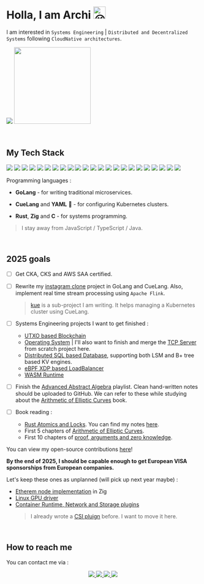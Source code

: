 # Holla, I am Archi <img src="https://fonts.gstatic.com/s/e/notoemoji/latest/1f609/512.gif" alt="😉" width="32" height="32">

I am interested in `Systems Engineering` | `Distributed and Decentralized Systems` following `CloudNative architectures`.

<p>
   <img src="https://api.githubtrends.io/user/svg/Archisman-Mridha/repos?time_range=three_months&group=other&loc_metric=changed&theme=classic" />
  <img src="https://api.githubtrends.io/user/svg/Archisman-Mridha/langs?time_range=three_months&loc_metric=changed&compact=True&theme=classic" height="200" />
</p>

<br />

## My Tech Stack

<p>
   <img src="https://img.shields.io/badge/Go-00ADD8?logo=go&logoColor=fff&style=for-the-badge" />
   <img src="https://img.shields.io/badge/Linux-FCC624?logo=linux&logoColor=000&style=for-the-badge" />
   <img src="https://img.shields.io/badge/Kubernetes-326CE5?logo=kubernetes&logoColor=fff&style=for-the-badge" />
   <img src="https://img.shields.io/badge/Argo-EF7B4D?logo=argo&logoColor=fff&style=for-the-badge" />
   <img src="https://img.shields.io/badge/Cilium-F8C517?logo=cilium&logoColor=000&style=for-the-badge" />

   <img src="https://img.shields.io/badge/PostgreSQL-4169E1?logo=postgresql&logoColor=fff&style=for-the-badge" />
   <img src="https://img.shields.io/badge/Apache%20Kafka-231F20?logo=apachekafka&logoColor=fff&style=for-the-badge" />
   <img src="https://img.shields.io/badge/Apache%20Flink-E6526F?logo=apacheflink&logoColor=fff&style=for-the-badge" />

   <img src="https://img.shields.io/badge/Terraform-844FBA?logo=terraform&logoColor=fff&style=for-the-badge" />
   <img src="https://img.shields.io/badge/Amazon%20AWS-232F3E?logo=amazonaws&logoColor=fff&style=for-the-badge" />

   <img src="https://img.shields.io/badge/Rust-000?logo=rust&logoColor=fff&style=for-the-badge" />
   <img src="https://img.shields.io/badge/Zig-F7A41D?logo=zig&logoColor=fff&style=for-the-badge" />
   <img src="https://img.shields.io/badge/C-A8B9CC?logo=c&logoColor=fff&style=for-the-badge" />

   <img src="https://img.shields.io/badge/RISC--V-283272?logo=riscv&logoColor=fff&style=for-the-badge" />
   <img src="https://img.shields.io/badge/WebAssembly-654FF0?logo=webassembly&logoColor=fff&style=for-the-badge" />

   <img src="https://img.shields.io/badge/Ethereum-3C3C3D?logo=ethereum&logoColor=fff&style=for-the-badge" />

   <img src="https://img.shields.io/badge/NixOS-5277C3?logo=nixos&logoColor=fff&style=for-the-badge" />
   <img src="https://img.shields.io/badge/Neovim-57A143?logo=neovim&logoColor=fff&style=for-the-badge" />
   <img src="https://img.shields.io/badge/tmux-1BB91F?logo=tmux&logoColor=fff&style=for-the-badge" />

   <img src="https://img.shields.io/badge/TypeScript-3178C6?logo=typescript&logoColor=fff&style=for-the-badge" />
   <img src="https://img.shields.io/badge/Next.js-000?logo=nextdotjs&logoColor=fff&style=for-the-badge" />
   <img src="https://img.shields.io/badge/GraphQL-E10098?logo=graphql&logoColor=fff&style=for-the-badge" />
   <img src="https://img.shields.io/badge/NestJS-E0234E?logo=nestjs&logoColor=fff&style=for-the-badge" />
</p>

Programming languages :

- **GoLang** - for writing traditional microservices.

- **CueLang** and **YAML** 🥹 - for configuring Kubernetes clusters.

- **Rust**, **Zig** and **C** - for systems programming.

> I stay away from JavaScript / TypeScript / Java.

<br />

## 2025 goals

- [ ] Get CKA, CKS and AWS SAA certified.

- [ ] Rewrite my [instagram clone](https://github.com/archisman-mridha/instagram-clone) project in GoLang and CueLang. Also, implement real time stream processing using `Apache Flink`.
  > [kue](https://github.com/Archisman-Mridha/kue) is a sub-project I am writing. It helps managing a Kubernetes cluster using CueLang.

- [ ] Systems Engineering projects I want to get finished :
  - [UTXO based Blockchain](https://github.com/Archisman-Mridha/utxo-blockchain-from-scratch)
  - [Operating System](https://github.com/Archisman-Mridha/operating-system) | I'll also want to finish and merge the [TCP Server](https://github.com/Archisman-Mridha/tcp-server-rust) from scratch project here.
  - [Distributed SQL based Database](https://github.com/Archisman-Mridha/distributed-sql-based-database-in-rust), supporting both LSM and B+ tree based KV engines.
  - [eBPF XDP based LoadBalancer](https://github.com/Archisman-Mridha/ebpf-based-loadbalancer)
  - [WASM Runtime](https://github.com/Archisman-Mridha/wasm-runtime)

- [ ] Finish the [Advanced Abstract Algebra](https://www.youtube.com/playlist?list=PLmU0FIlJY-Mm7BhXAfEchH0UZ4fK7GZv-) playlist. Clean hand-written notes should be uploaded to GitHub. We can refer to these while studying about the [Arithmetic of Elliptic Curves](http://www.pdmi.ras.ru/~lowdimma/BSD/Silverman-Arithmetic_of_EC.pdf) book.

- [ ] Book reading :
  - [Rust Atomics and Locks](https://marabos.nl/atomics/). You can find my notes [here](https://github.com/Archisman-Mridha/rust-atomics-and-locks).
  - First 5 chapters of [Arithmetic of Elliptic Curves](http://www.pdmi.ras.ru/~lowdimma/BSD/Silverman-Arithmetic_of_EC.pdf).
  - First 10 chapters of [proof, arguments and zero knowledge](https://people.cs.georgetown.edu/jthaler/ProofsArgsAndZK.pdf).

You can view my open-source contributions [here](https://github.com/users/Archisman-Mridha/projects/2)!

**By the end of 2025, I should be capable enough to get European VISA sponsorships from European companies.**

Let's keep these ones as unplanned (will pick up next year maybe) :

- [Etherem node implementation](https://github.com/Archisman-Mridha/ethereum-node-implementation) in Zig
- [Linux GPU driver](https://github.com/Archisman-Mridha/gpu-driver)
- [Container Runtime, Network and Storage plugins](https://github.com/Archisman-Mridha/container-plugins)
  > I already wrote a [CSI pluign](https://github.com/Archisman-Mridha/csi-implementation) before. I want to move it here.

<br />

## How to reach me

You can contact me via :

<p align="center">
  <a href="https://twitter.com/__noob__coder__">
    <img src="https://img.shields.io/badge/Twitter-1D9BF0?logo=twitter&logoColor=fff&style=for-the-badge" />
  </a>
  <a href="https://www.linkedin.com/in/archisman-mridha-219292198/">
    <img src="https://img.shields.io/badge/LinkedIn-0A66C2?logo=linkedin&logoColor=fff&style=for-the-badge" />
  </a>
  <a href="mailto:archismanmridha12345@gmail.com">
    <img src="https://img.shields.io/badge/Gmail-EA4335?logo=gmail&logoColor=fff&style=for-the-badge" />
  </a>
  <a href="https://www.instagram.com/__noob__coder__">
   <img src="https://img.shields.io/badge/Instagram-E4405F?logo=instagram&logoColor=fff&style=for-the-badge" />
  </a>
</p>
